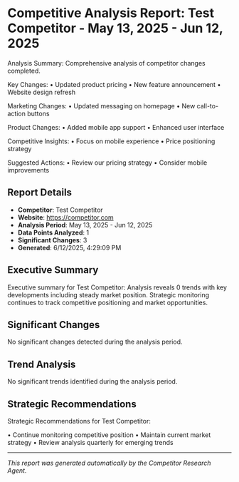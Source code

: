 # Competitive Analysis Report: Test Competitor - May 13, 2025 - Jun 12, 2025

Analysis Summary:
Comprehensive analysis of competitor changes completed.

Key Changes:
• Updated product pricing
• New feature announcement
• Website design refresh

Marketing Changes:
• Updated messaging on homepage
• New call-to-action buttons

Product Changes:
• Added mobile app support
• Enhanced user interface

Competitive Insights:
• Focus on mobile experience
• Price positioning strategy

Suggested Actions:
• Review our pricing strategy
• Consider mobile improvements

## Report Details

- **Competitor**: Test Competitor
- **Website**: https://competitor.com
- **Analysis Period**: May 13, 2025 - Jun 12, 2025
- **Data Points Analyzed**: 1
- **Significant Changes**: 3
- **Generated**: 6/12/2025, 4:29:09 PM

## Executive Summary

Executive summary for Test Competitor: Analysis reveals 0 trends with key developments including steady market position. Strategic monitoring continues to track competitive positioning and market opportunities.

## Significant Changes

No significant changes detected during the analysis period.

## Trend Analysis

No significant trends identified during the analysis period.

## Strategic Recommendations

Strategic Recommendations for Test Competitor:

• Continue monitoring competitive position
• Maintain current market strategy
• Review analysis quarterly for emerging trends

---

*This report was generated automatically by the Competitor Research Agent.*
